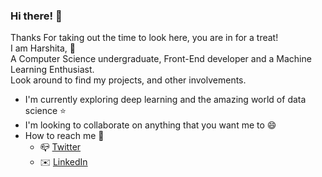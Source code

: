 ### Hi there! 👋
Thanks For taking out the time to look here, you are in for a treat!<br>
I am Harshita, :girl:<br>
A Computer Science undergraduate, Front-End developer and a Machine Learning Enthusiast. <br>
Look around to find my projects, and other involvements. <br>
* I'm currently exploring deep learning and the amazing world of data science :star:
* I'm looking to collaborate on anything that you want me to :smile:<br>
* How to reach me :cherry_blossom: <br>
    * :mailbox_closed: [Twitter](https://twitter.com/harshita_kanal)<br>
    * :envelope: [LinkedIn](https://www.linkedin.com/in/harshita-kanal-400563166/)<br>



<!--
**Harshita-Kanal/Harshita-Kanal** is a ✨ _special_ ✨ repository because its `README.md` (this file) appears on your GitHub profile.
<!--
Here are some ideas to get you started:
-->

<!--
- 🔭 I’m currently working on ...
- 🌱 I’m currently learning ...
- 👯 I’m looking to collaborate on ...
- 🤔 I’m looking for help with ...
- 💬 Ask me about ...
- 📫 How to reach me: ...
- 😄 Pronouns: ...
- ⚡ Fun fact: ...
-->
